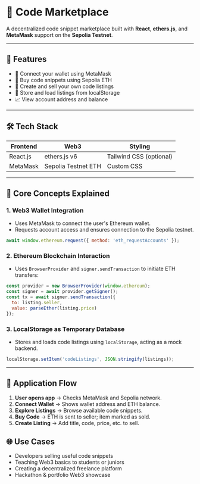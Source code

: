 # 🧾 Code Marketplace

A decentralized code snippet marketplace built with **React**, **ethers.js**, and **MetaMask** support on the **Sepolia Testnet**.

---

## 🚀 Features

- 🔐 Connect your wallet using MetaMask
- 💸 Buy code snippets using Sepolia ETH
- 🛒 Create and sell your own code listings
- 💾 Store and load listings from localStorage
- 📈 View account address and balance

---

## 🛠️ Tech Stack

| Frontend     | Web3                 | Styling        |
|--------------|----------------------|----------------|
| React.js     | ethers.js v6         | Tailwind CSS (optional) |
| MetaMask     | Sepolia Testnet ETH  | Custom CSS     |

---

## 🧠 Core Concepts Explained

### 1. Web3 Wallet Integration
- Uses MetaMask to connect the user's Ethereum wallet.
- Requests account access and ensures connection to the Sepolia testnet.

```js
await window.ethereum.request({ method: 'eth_requestAccounts' });
```

### 2. Ethereum Blockchain Interaction
- Uses `BrowserProvider` and `signer.sendTransaction` to initiate ETH transfers:

```js
const provider = new BrowserProvider(window.ethereum);
const signer = await provider.getSigner();
const tx = await signer.sendTransaction({
  to: listing.seller,
  value: parseEther(listing.price)
});
```

### 3. LocalStorage as Temporary Database
- Stores and loads code listings using `localStorage`, acting as a mock backend.

```js
localStorage.setItem('codeListings', JSON.stringify(listings));
```

---

## 🔄 Application Flow

1. **User opens app** → Checks MetaMask and Sepolia network.
2. **Connect Wallet** → Shows wallet address and ETH balance.
3. **Explore Listings** → Browse available code snippets.
4. **Buy Code** → ETH is sent to seller; item marked as sold.
5. **Create Listing** → Add title, code, price, etc. to sell.


## 🌐 Use Cases

- Developers selling useful code snippets
- Teaching Web3 basics to students or juniors
- Creating a decentralized freelance platform
- Hackathon & portfolio Web3 showcase
